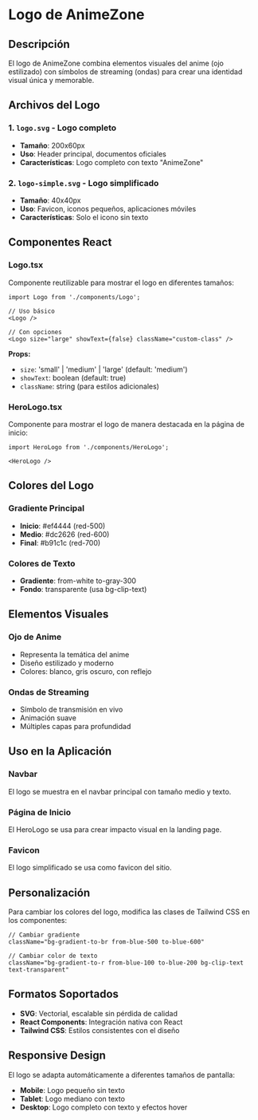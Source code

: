 # Logo de AnimeZone

## Descripción
El logo de AnimeZone combina elementos visuales del anime (ojo estilizado) con símbolos de streaming (ondas) para crear una identidad visual única y memorable.

## Archivos del Logo

### 1. `logo.svg` - Logo completo
- **Tamaño**: 200x60px
- **Uso**: Header principal, documentos oficiales
- **Características**: Logo completo con texto "AnimeZone"

### 2. `logo-simple.svg` - Logo simplificado
- **Tamaño**: 40x40px
- **Uso**: Favicon, iconos pequeños, aplicaciones móviles
- **Características**: Solo el icono sin texto

## Componentes React

### Logo.tsx
Componente reutilizable para mostrar el logo en diferentes tamaños:

```tsx
import Logo from './components/Logo';

// Uso básico
<Logo />

// Con opciones
<Logo size="large" showText={false} className="custom-class" />
```

**Props:**
- `size`: 'small' | 'medium' | 'large' (default: 'medium')
- `showText`: boolean (default: true)
- `className`: string (para estilos adicionales)

### HeroLogo.tsx
Componente para mostrar el logo de manera destacada en la página de inicio:

```tsx
import HeroLogo from './components/HeroLogo';

<HeroLogo />
```

## Colores del Logo

### Gradiente Principal
- **Inicio**: #ef4444 (red-500)
- **Medio**: #dc2626 (red-600)
- **Final**: #b91c1c (red-700)

### Colores de Texto
- **Gradiente**: from-white to-gray-300
- **Fondo**: transparente (usa bg-clip-text)

## Elementos Visuales

### Ojo de Anime
- Representa la temática del anime
- Diseño estilizado y moderno
- Colores: blanco, gris oscuro, con reflejo

### Ondas de Streaming
- Símbolo de transmisión en vivo
- Animación suave
- Múltiples capas para profundidad

## Uso en la Aplicación

### Navbar
El logo se muestra en el navbar principal con tamaño medio y texto.

### Página de Inicio
El HeroLogo se usa para crear impacto visual en la landing page.

### Favicon
El logo simplificado se usa como favicon del sitio.

## Personalización

Para cambiar los colores del logo, modifica las clases de Tailwind CSS en los componentes:

```tsx
// Cambiar gradiente
className="bg-gradient-to-br from-blue-500 to-blue-600"

// Cambiar color de texto
className="bg-gradient-to-r from-blue-100 to-blue-200 bg-clip-text text-transparent"
```

## Formatos Soportados

- **SVG**: Vectorial, escalable sin pérdida de calidad
- **React Components**: Integración nativa con React
- **Tailwind CSS**: Estilos consistentes con el diseño

## Responsive Design

El logo se adapta automáticamente a diferentes tamaños de pantalla:
- **Mobile**: Logo pequeño sin texto
- **Tablet**: Logo mediano con texto
- **Desktop**: Logo completo con texto y efectos hover
